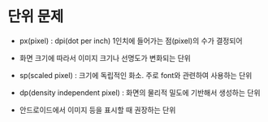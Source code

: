 # 단위 문제

* px(pixel) : dpi(dot per inch) 1인치에 들어가는 점(pixel)의 수가 결정되어
* 화면 크기에 따라서 이미지 크기나 선명도가 변화되는 단위

* sp(scaled pixel) : 크기에 독립적인 화소. 주로 font와 관련하여 사용하는 단위

* dp(density independent pixel) : 화면의 물리적 밀도에 기반해서 생성하는 단위
* 안드로이드에서 이미지 등을 표시할 때 권장하는 단위